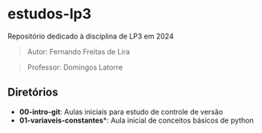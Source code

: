 # estudos-lp3
Repositório dedicado à disciplina de LP3 em 2024

> Autor: Fernando Freitas de Lira 

> Professor: Domingos Latorre

## Diretórios

- **00-intro-git**: Aulas iniciais para estudo de controle de versão
- **01-variaveis-constantes***: Aula inicial de conceitos básicos de python